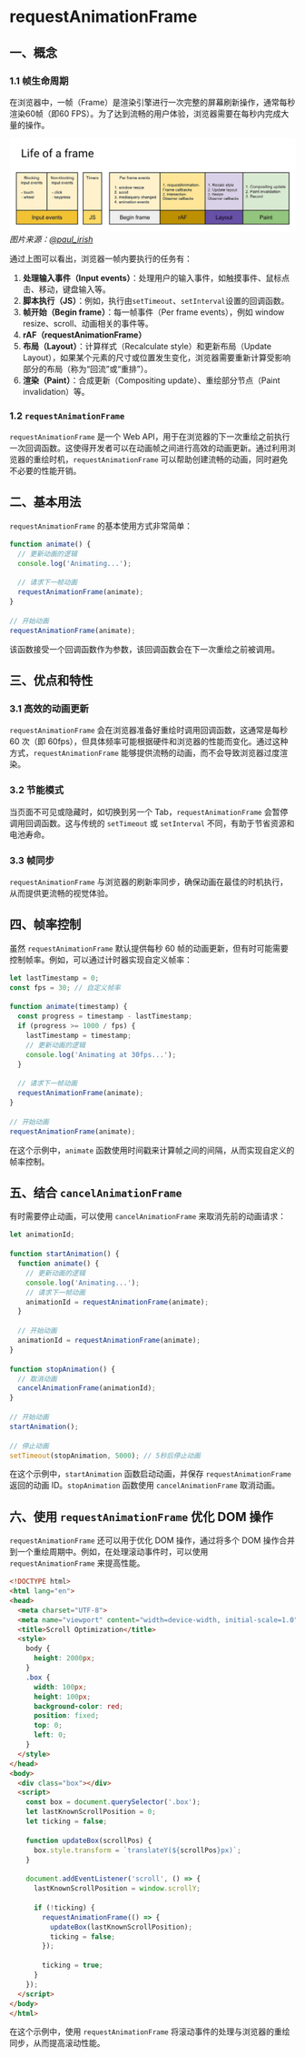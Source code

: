 # requestAnimationFrame

## 一、概念

### 1.1 帧生命周期

在浏览器中，一帧（Frame）是渲染引擎进行一次完整的屏幕刷新操作，通常每秒渲染60帧（即60 FPS）。为了达到流畅的用户体验，浏览器需要在每秒内完成大量的操作。

![Life of a frame](../../../assets/life-of-a-frame.webp)
*图片来源：[@paul_irish](https://medium.com/@paul_irish/requestanimationframe-scheduling-for-nerds-9c57f7438ef4)*

通过上图可以看出，浏览器一帧内要执行的任务有：

1. **处理输入事件（Input events）**：处理用户的输入事件，如触摸事件、鼠标点击、移动，键盘输入等。
2. **脚本执行（JS）**：例如，执行由`setTimeout`、`setInterval`设置的回调函数。
3. **帧开始（Begin frame）**：每一帧事件（Per frame events），例如 window resize、scroll、动画相关的事件等。
4. **rAF（requestAnimationFrame）**
5. **布局（Layout）**：计算样式（Recalculate style）和更新布局（Update Layout），如果某个元素的尺寸或位置发生变化，浏览器需要重新计算受影响部分的布局（称为“回流”或“重排”）。
6. **渲染（Paint）**：合成更新（Compositing update）、重绘部分节点（Paint invalidation）等。

### 1.2 `requestAnimationFrame`

`requestAnimationFrame` 是一个 Web API，用于在浏览器的下一次重绘之前执行一次回调函数。这使得开发者可以在动画帧之间进行高效的动画更新。通过利用浏览器的重绘时机，`requestAnimationFrame` 可以帮助创建流畅的动画，同时避免不必要的性能开销。

## 二、基本用法

`requestAnimationFrame` 的基本使用方式非常简单：

```javascript
function animate() {
  // 更新动画的逻辑
  console.log('Animating...');
  
  // 请求下一帧动画
  requestAnimationFrame(animate);
}

// 开始动画
requestAnimationFrame(animate);
```

该函数接受一个回调函数作为参数，该回调函数会在下一次重绘之前被调用。

## 三、优点和特性

### 3.1 高效的动画更新

`requestAnimationFrame` 会在浏览器准备好重绘时调用回调函数，这通常是每秒 60 次（即 60fps），但具体频率可能根据硬件和浏览器的性能而变化。通过这种方式，`requestAnimationFrame` 能够提供流畅的动画，而不会导致浏览器过度渲染。

### 3.2 节能模式

当页面不可见或隐藏时，如切换到另一个 Tab，`requestAnimationFrame` 会暂停调用回调函数。这与传统的 `setTimeout` 或 `setInterval` 不同，有助于节省资源和电池寿命。

### 3.3 帧同步

`requestAnimationFrame` 与浏览器的刷新率同步，确保动画在最佳的时机执行，从而提供更流畅的视觉体验。

## 四、帧率控制

虽然 `requestAnimationFrame` 默认提供每秒 60 帧的动画更新，但有时可能需要控制帧率。例如，可以通过计时器实现自定义帧率：

```javascript
let lastTimestamp = 0;
const fps = 30; // 自定义帧率

function animate(timestamp) {
  const progress = timestamp - lastTimestamp;
  if (progress >= 1000 / fps) {
    lastTimestamp = timestamp;
    // 更新动画的逻辑
    console.log('Animating at 30fps...');
  }

  // 请求下一帧动画
  requestAnimationFrame(animate);
}

// 开始动画
requestAnimationFrame(animate);
```

在这个示例中，`animate` 函数使用时间戳来计算帧之间的间隔，从而实现自定义的帧率控制。

## 五、结合 `cancelAnimationFrame`

有时需要停止动画，可以使用 `cancelAnimationFrame` 来取消先前的动画请求：

```javascript
let animationId;

function startAnimation() {
  function animate() {
    // 更新动画的逻辑
    console.log('Animating...');
    // 请求下一帧动画
    animationId = requestAnimationFrame(animate);
  }

  // 开始动画
  animationId = requestAnimationFrame(animate);
}

function stopAnimation() {
  // 取消动画
  cancelAnimationFrame(animationId);
}

// 开始动画
startAnimation();

// 停止动画
setTimeout(stopAnimation, 5000); // 5秒后停止动画
```

在这个示例中，`startAnimation` 函数启动动画，并保存 `requestAnimationFrame` 返回的动画 ID。`stopAnimation` 函数使用 `cancelAnimationFrame` 取消动画。

## 六、使用 `requestAnimationFrame` 优化 DOM 操作

`requestAnimationFrame` 还可以用于优化 DOM 操作，通过将多个 DOM 操作合并到一个重绘周期中。例如，在处理滚动事件时，可以使用 `requestAnimationFrame` 来提高性能。

```html
<!DOCTYPE html>
<html lang="en">
<head>
  <meta charset="UTF-8">
  <meta name="viewport" content="width=device-width, initial-scale=1.0">
  <title>Scroll Optimization</title>
  <style>
    body {
      height: 2000px;
    }
    .box {
      width: 100px;
      height: 100px;
      background-color: red;
      position: fixed;
      top: 0;
      left: 0;
    }
  </style>
</head>
<body>
  <div class="box"></div>
  <script>
    const box = document.querySelector('.box');
    let lastKnownScrollPosition = 0;
    let ticking = false;

    function updateBox(scrollPos) {
      box.style.transform = `translateY(${scrollPos}px)`;
    }

    document.addEventListener('scroll', () => {
      lastKnownScrollPosition = window.scrollY;

      if (!ticking) {
        requestAnimationFrame(() => {
          updateBox(lastKnownScrollPosition);
          ticking = false;
        });

        ticking = true;
      }
    });
  </script>
</body>
</html>
```

在这个示例中，使用 `requestAnimationFrame` 将滚动事件的处理与浏览器的重绘同步，从而提高滚动性能。
